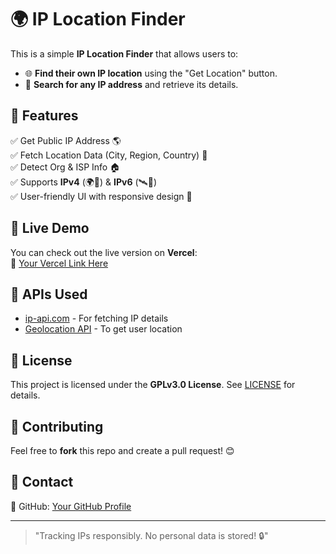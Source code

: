 # 🌍 IP Location Finder

This is a simple **IP Location Finder** that allows users to:
- 🌐 **Find their own IP location** using the "Get Location" button.
- 🔎 **Search for any IP address** and retrieve its details.

## 📌 Features
✅ Get Public IP Address 🌎  
✅ Fetch Location Data (City, Region, Country) 📍  
✅ Detect Org & ISP Info 🏠  
✅ Supports **IPv4** (🌍🔢) & **IPv6** (🛰️🔢)  
✅ User-friendly UI with responsive design 📱  

## 🚀 Live Demo
You can check out the live version on **Vercel**:  
🔗 [Your Vercel Link Here](https://ip-location-finder.vercel.app/)

## 📡 APIs Used
- [ip-api.com](https://ip-api.com/) - For fetching IP details
- [Geolocation API](https://developer.mozilla.org/en-US/docs/Web/API/Geolocation_API) - To get user location

## 📜 License
This project is licensed under the **GPLv3.0 License**. See [LICENSE](LICENSE) for details.

## 🌟 Contributing
Feel free to **fork** this repo and create a pull request! 😊  

## 📩 Contact
🐙 GitHub: [Your GitHub Profile](https://github.com/CyberPratik)  

---
> "Tracking IPs responsibly. No personal data is stored! 🔒"
